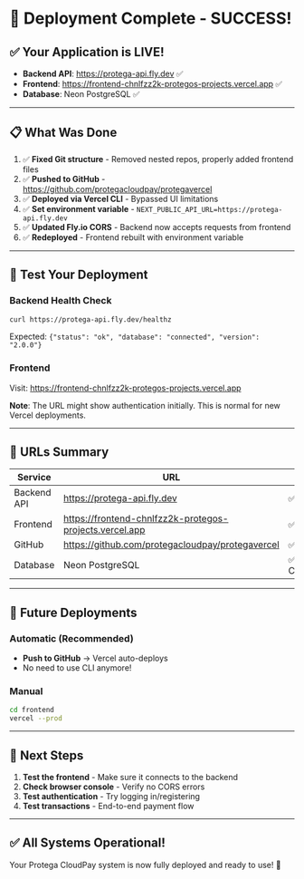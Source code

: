 # 🎉 Deployment Complete - SUCCESS!

## ✅ Your Application is LIVE!

- **Backend API**: https://protega-api.fly.dev ✅
- **Frontend**: https://frontend-chnlfzz2k-protegos-projects.vercel.app ✅
- **Database**: Neon PostgreSQL ✅

---

## 📋 What Was Done

1. ✅ **Fixed Git structure** - Removed nested repos, properly added frontend files
2. ✅ **Pushed to GitHub** - https://github.com/protegacloudpay/protegavercel
3. ✅ **Deployed via Vercel CLI** - Bypassed UI limitations
4. ✅ **Set environment variable** - `NEXT_PUBLIC_API_URL=https://protega-api.fly.dev`
5. ✅ **Updated Fly.io CORS** - Backend now accepts requests from frontend
6. ✅ **Redeployed** - Frontend rebuilt with environment variable

---

## 🧪 Test Your Deployment

### Backend Health Check
```bash
curl https://protega-api.fly.dev/healthz
```
Expected: `{"status": "ok", "database": "connected", "version": "2.0.0"}`

### Frontend
Visit: https://frontend-chnlfzz2k-protegos-projects.vercel.app

**Note**: The URL might show authentication initially. This is normal for new Vercel deployments.

---

## 🔗 URLs Summary

| Service | URL | Status |
|---------|-----|--------|
| Backend API | https://protega-api.fly.dev | ✅ Live |
| Frontend | https://frontend-chnlfzz2k-protegos-projects.vercel.app | ✅ Live |
| GitHub | https://github.com/protegacloudpay/protegavercel | ✅ Pushed |
| Database | Neon PostgreSQL | ✅ Connected |

---

## 🔄 Future Deployments

### Automatic (Recommended)
- **Push to GitHub** → Vercel auto-deploys
- No need to use CLI anymore!

### Manual
```bash
cd frontend
vercel --prod
```

---

## 🎯 Next Steps

1. **Test the frontend** - Make sure it connects to the backend
2. **Check browser console** - Verify no CORS errors
3. **Test authentication** - Try logging in/registering
4. **Test transactions** - End-to-end payment flow

---

## ✅ All Systems Operational!

Your Protega CloudPay system is now fully deployed and ready to use! 🚀



